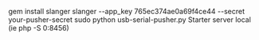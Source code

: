 gem install slanger
slanger --app_key 765ec374ae0a69f4ce44 --secret your-pusher-secret
sudo python usb-serial-pusher.py
Starter server local (ie php -S 0:8456)

